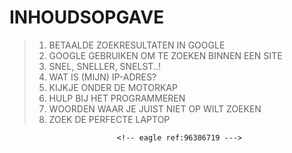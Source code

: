 # INHOUDSOPGAVE

> 1. BETAALDE ZOEKRESULTATEN IN GOOGLE
> 2. GOOGLE GEBRUIKEN OM TE ZOEKEN BINNEN EEN SITE
> 3. SNEL, SNELLER, SNELST..!
> 4. WAT IS (MIJN) IP-ADRES?
> 5. KIJKJE ONDER DE MOTORKAP
> 6. HULP BIJ HET PROGRAMMEREN
> 7. WOORDEN WAAR JE JUIST NIET OP WILT ZOEKEN
> 8. ZOEK DE PERFECTE LAPTOP
<!-- DIT COMMENTAAR LATEN STAAN AUB -->
                            <!-- eagle ref:96386719 --->